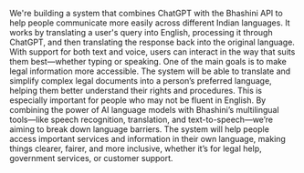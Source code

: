 We're building a system that combines ChatGPT with the Bhashini API to help people communicate more easily across different Indian languages. It works by translating a user's query into English, processing it through ChatGPT, and then translating the response back into the original language. With support for both text and voice, users can interact in the way that suits them best—whether typing or speaking.
One of the main goals is to make legal information more accessible. The system will be able to translate and simplify complex legal documents into a person’s preferred language, helping them better understand their rights and procedures. This is especially important for people who may not be fluent in English.
By combining the power of AI language models with Bhashini’s multilingual tools—like speech recognition, translation, and text-to-speech—we’re aiming to break down language barriers. The system will help people access important services and information in their own language, making things clearer, fairer, and more inclusive, whether it’s for legal help, government services, or customer support.
